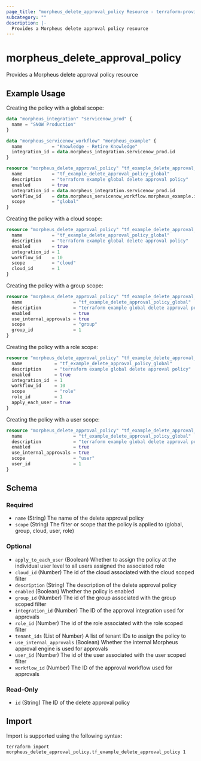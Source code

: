 ```yaml
---
page_title: "morpheus_delete_approval_policy Resource - terraform-provider-morpheus"
subcategory: ""
description: |-
  Provides a Morpheus delete approval policy resource
---
```


# morpheus_delete_approval_policy

Provides a Morpheus delete approval policy resource

## Example Usage

Creating the policy with a global scope:

```terraform
data "morpheus_integration" "servicenow_prod" {
  name = "SNOW Production"
}

data "morpheus_servicenow_workflow" "morpheus_example" {
  name           = "Knowledge - Retire Knowledge"
  integration_id = data.morpheus_integration.servicenow_prod.id
}

resource "morpheus_delete_approval_policy" "tf_example_delete_approval_policy_global" {
  name           = "tf_example_delete_approval_policy_global"
  description    = "terraform example global delete approval policy"
  enabled        = true
  integration_id = data.morpheus_integration.servicenow_prod.id
  workflow_id    = data.morpheus_servicenow_workflow.morpheus_example.id
  scope          = "global"
}
```

Creating the policy with a cloud scope:

```terraform
resource "morpheus_delete_approval_policy" "tf_example_delete_approval_policy_global" {
  name           = "tf_example_delete_approval_policy_global"
  description    = "terraform example global delete approval policy"
  enabled        = true
  integration_id = 1
  workflow_id    = 10
  scope          = "cloud"
  cloud_id       = 1
}
```

Creating the policy with a group scope:

```terraform
resource "morpheus_delete_approval_policy" "tf_example_delete_approval_policy_global" {
  name                   = "tf_example_delete_approval_policy_global"
  description            = "terraform example global delete approval policy"
  enabled                = true
  use_internal_approvals = true
  scope                  = "group"
  group_id               = 1
}
```

Creating the policy with a role scope:

```terraform
resource "morpheus_delete_approval_policy" "tf_example_delete_approval_policy_global" {
  name            = "tf_example_delete_approval_policy_global"
  description     = "terraform example global delete approval policy"
  enabled         = true
  integration_id  = 1
  workflow_id     = 10
  scope           = "role"
  role_id         = 1
  apply_each_user = true
}
```

Creating the policy with a user scope:

```terraform
resource "morpheus_delete_approval_policy" "tf_example_delete_approval_policy_global" {
  name                   = "tf_example_delete_approval_policy_global"
  description            = "terraform example global delete approval policy"
  enabled                = true
  use_internal_approvals = true
  scope                  = "user"
  user_id                = 1
}
```

<!-- schema generated by tfplugindocs -->
## Schema

### Required

- `name` (String) The name of the delete approval policy
- `scope` (String) The filter or scope that the policy is applied to (global, group, cloud, user, role)

### Optional

- `apply_to_each_user` (Boolean) Whether to assign the policy at the individual user level to all users assigned the associated role
- `cloud_id` (Number) The id of the cloud associated with the cloud scoped filter
- `description` (String) The description of the delete approval policy
- `enabled` (Boolean) Whether the policy is enabled
- `group_id` (Number) The id of the group associated with the group scoped filter
- `integration_id` (Number) The ID of the approval integration used for approvals
- `role_id` (Number) The id of the role associated with the role scoped filter
- `tenant_ids` (List of Number) A list of tenant IDs to assign the policy to
- `use_internal_approvals` (Boolean) Whether the internal Morpheus approval engine is used for approvals
- `user_id` (Number) The id of the user associated with the user scoped filter
- `workflow_id` (Number) The ID of the approval workflow used for approvals

### Read-Only

- `id` (String) The ID of the delete approval policy

## Import

Import is supported using the following syntax:

```shell
terraform import morpheus_delete_approval_policy.tf_example_delete_approval_policy 1
```
